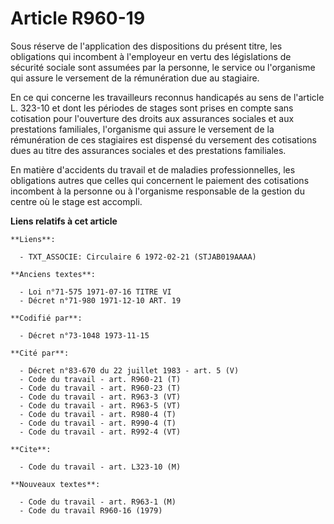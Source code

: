 # Article R960-19

Sous réserve de l'application des dispositions du présent titre, les obligations qui incombent à l'employeur en vertu des
législations de sécurité sociale sont assumées par la personne, le service ou l'organisme qui assure le versement de la
rémunération due au stagiaire.

En ce qui concerne les travailleurs reconnus handicapés au sens de l'article L. 323-10 et dont les périodes de stages sont
prises en compte sans cotisation pour l'ouverture des droits aux assurances sociales et aux prestations familiales,
l'organisme qui assure le versement de la rémunération  de ces stagiaires est dispensé du versement des cotisations dues au
titre des assurances sociales et des prestations familiales.

En matière d'accidents du travail et de maladies professionnelles, les obligations autres que celles qui concernent le
paiement des cotisations incombent à la personne ou à l'organisme responsable de la gestion du centre où le stage est
accompli.

**Liens relatifs à cet article**

	**Liens**:

	  - TXT_ASSOCIE: Circulaire 6 1972-02-21 (STJAB019AAAA)

	**Anciens textes**:

	  - Loi n°71-575 1971-07-16 TITRE VI
	  - Décret n°71-980 1971-12-10 ART. 19

	**Codifié par**:

	  - Décret n°73-1048 1973-11-15

	**Cité par**:

	  - Décret n°83-670 du 22 juillet 1983 - art. 5 (V)
	  - Code du travail - art. R960-21 (T)
	  - Code du travail - art. R960-23 (T)
	  - Code du travail - art. R963-3 (VT)
	  - Code du travail - art. R963-5 (VT)
	  - Code du travail - art. R980-4 (T)
	  - Code du travail - art. R990-4 (T)
	  - Code du travail - art. R992-4 (VT)

	**Cite**:

	  - Code du travail - art. L323-10 (M)

	**Nouveaux textes**:

	  - Code du travail - art. R963-1 (M)
	  - Code du travail R960-16 (1979)
